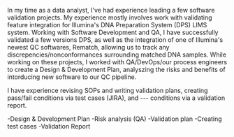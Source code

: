 In my time as a data analyst, I've had experience leading a few software validation projects. My experience mostly involves work with validating feature integration for Illumina's DNA Preparation System (DPS) LIMS system. Working with Software Development and QA, I have successfully validated a few versions DPS, as well as the integration of one of Illumina's newest QC softwares, Rematch, allowing us to track any discrepencies/nonconformances surrounding matched DNA samples. While working on these projects, I worked with QA/DevOps/our process engineers to create a Design & Development Plan, analyszing the risks and benefits of intorducing new software to our QC pipeline. 

I have experience revising SOPs and writing validation plans, creating pass/fail conditions via test cases (JIRA), and --- conditions via a validation report. 

-Design & Development Plan
  -Risk analysis (QA)
-Validation plan
-Creating test cases
-Validation Report
